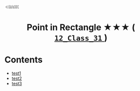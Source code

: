 <p align="left">
  <a href="../README.md">
    <img src="../../Z99-OTHERS/00-common/00-back.png" style="width:10%">
  </a>
</p>

<div align="center">
  <h1>
    Point in Rectangle ★★★ (
      <a href="https://drive.google.com/file/d/1J4JtVByVaxCBeTAMoNvS2-byi9OLLFbC/view?usp=drive_link">
        <code>12_Class_31</code>
      </a>
    )
  </h1>
</div>

# Contents

-   [test1]()
-   [test2]()
-   [test3]()
